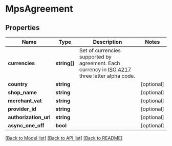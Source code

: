 # MpsAgreement

## Properties
Name | Type | Description | Notes
------------ | ------------- | ------------- | -------------
**currencies** | **string[]** | Set of currencies supported by agreement. Each currency in [ISO 4217](https://en.wikipedia.org/wiki/ISO_4217) three letter alpha code. | 
**country** | **string** |  | [optional] 
**shop_name** | **string** |  | [optional] 
**merchant_vat** | **string** |  | [optional] 
**provider_id** | **string** |  | [optional] 
**authorization_url** | **string** |  | [optional] 
**async_one_off** | **bool** |  | [optional] 

[[Back to Model list]](../../README.md#documentation-for-models) [[Back to API list]](../../README.md#documentation-for-api-endpoints) [[Back to README]](../../README.md)

